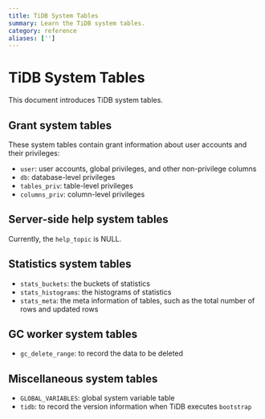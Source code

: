 ```yaml
---
title: TiDB System Tables
summary: Learn the TiDB system tables.
category: reference
aliases: ['']
---
```


# TiDB System Tables

This document introduces TiDB system tables.

## Grant system tables

These system tables contain grant information about user accounts and their privileges:

- `user`: user accounts, global privileges, and other non-privilege columns
- `db`: database-level privileges
- `tables_priv`: table-level privileges
- `columns_priv`: column-level privileges

## Server-side help system tables

Currently, the `help_topic` is NULL.

## Statistics system tables

- `stats_buckets`: the buckets of statistics
- `stats_histograms`: the histograms of statistics
- `stats_meta`: the meta information of tables, such as the total number of rows and updated rows

## GC worker system tables

- `gc_delete_range`: to record the data to be deleted

## Miscellaneous system tables

- `GLOBAL_VARIABLES`: global system variable table
- `tidb`: to record the version information when TiDB executes `bootstrap`
